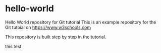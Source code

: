 # hello-world
Hello World repository for Git tutorial
This is an example repository for the Git tutoial on https://www.w3schools.com

This repository is built step by step in the tutorial.

this test 

